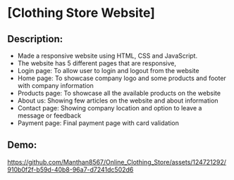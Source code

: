 
# [Clothing Store Website]

## Description:
- Made a responsive website using HTML, CSS and JavaScript.
- The website has 5 different pages that are responsive,
- Login page: To allow user to login and logout from the website
- Home page: To showcase company logo and some products and footer with company information
- Products page: To showcase all the available products on the website
- About us: Showing few articles on the website and about information
- Contact page: Showing company location and option to leave a message or feedback
- Payment page: Final payment page with card validation


## Demo:

https://github.com/Manthan8567/Online_Clothing_Store/assets/124721292/910b0f2f-b59d-40b8-96a7-d7241dc502d6






